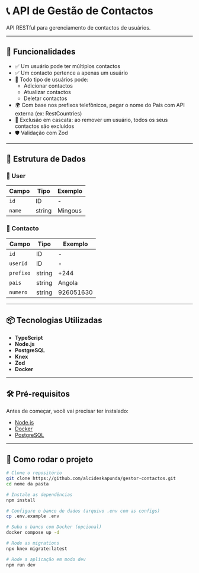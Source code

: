 # 📞 API de Gestão de Contactos

API RESTful para gerenciamento de contactos de usuários.

---

## 🚀 Funcionalidades

- ✅ Um usuário pode ter múltiplos contactos
- ✅ Um contacto pertence a apenas um usuário
- 🔐 Todo tipo de usuários pode:
  - Adicionar contactos
  - Atualizar contactos
  - Deletar contactos
- 🌍 Com base nos prefixos telefônicos, pegar o nome do País com API externa (ex: RestCountries)
- 🧹 Exclusão em cascata: ao remover um usuário, todos os seus contactos são excluídos
- 🛡️ Validação com Zod

---

## 🧱 Estrutura de Dados

### 🧑 User

| Campo | Tipo | Exemplo |
|-------|------|---------|
| `id` | ID | - |
| `name` | string | Mingous |

### 📇 Contacto

| Campo | Tipo | Exemplo |
|-------|------|---------|
| `id` | ID | - |
| `userId` | ID | - |
| `prefixo` | string | +244 |
| `pais` | string | Angola |
| `numero` | string | 926051630 |

---

## 📦 Tecnologias Utilizadas

- **TypeScript**
- **Node.js**
- **PostgreSQL**
- **Knex**
- **Zod**
- **Docker**

---

## 🛠️ Pré-requisitos

Antes de começar, você vai precisar ter instalado:

- [Node.js](https://nodejs.org/)
- [Docker](https://www.docker.com/)
- [PostgreSQL](https://www.postgresql.org/)

---

## 🚀 Como rodar o projeto

```bash
# Clone o repositório
git clone https://github.com/alcideskapunda/gestor-contactos.git
cd nome da pasta

# Instale as dependências
npm install

# Configure o banco de dados (arquivo .env com as configs)
cp .env.example .env

# Suba o banco com Docker (opcional)
docker compose up -d

# Rode as migrations
npx knex migrate:latest

# Rode a aplicação em modo dev
npm run dev
